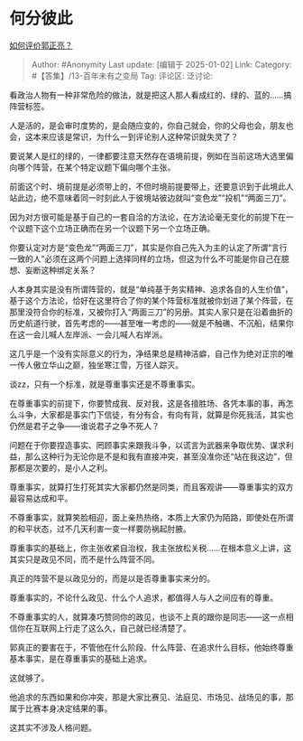 # 何分彼此
[如何评价郭正亮？](https://www.zhihu.com/question/355072100/answer/69371377555)

> Author: #Anonymity
> Last update: [编辑于 2025-01-02]
> Link:
> Category: #【答集】/13-百年未有之变局
> Tag:
> 评论区:
> 泛讨论:

看政治人物有一种非常危险的做法，就是把这人那人看成红的、绿的、蓝的……搞阵营标签。

人是活的，是会审时度势的，是会随应变的，你自己就会，你的父母也会，朋友也会，这本来应该是常识，为什么一到评论别人这种常识就失灵了？

要说某人是红的绿的，一律都要注意天然存在语境前提，例如在当前这场大选里偏向哪个阵营，在某个特定议题下偏向哪个主张。

前面这个时、境前提是必须带上的，不但时境前提要带上，还要意识到于此境此人站此边，绝不意味着同一时刻此人于彼境站彼边就叫“变色龙”“投机”“两面三刀”。

因为对方很可能是基于自己的一套自洽的方法论，在方法论毫无变化的前提下在一个议题下这个立场正确而在另一个议题下另一个立场正确。

你要认定对方是“变色龙”“两面三刀”，其实是你自己先入为主的认定了所谓“言行一致的人”必须在这两个问题上选择同样的立场，但这为什么不可能是你自己在臆想、妄断这种绑定关系？

人本身其实是没有所谓阵营的，就是“单纯基于务实精神、追求各自的人生价值”，基于这个方法论，恰好在这里符合了你的某个阵营标准就被你划进了某个阵营，在那里没符合你的标准，又被你打入“两面三刀”的另册。其实人家只是在沿着曲折的历史航道行驶，首先考虑的——甚至唯一考虑的——就是不触礁、不沉船，结果你在这一会儿喊人左岸派、一会儿喊人右岸派。

这几乎是一个没有实际意义的行为，净结果总是精神洁癖，自己作为绝对正宗的唯一传人傲立华山之巅，独坐寒江雪，万径人踪灭。

谈zz，只有一个标准，就是尊重事实还是不尊重事实。

在尊重事实的前提下，你要赞成我、反对我，这是各擅胜场、各凭本事的事，再怎么斗争，大家都是事实门下信徒，有分有合，有向有背，就算是你死我活，其实也仍然是君子之争——谁说君子之争不死人？

问题在于你要捏造事实、罔顾事实来跟我斗争，以谎言为武器来争取优势、谋求利益，那么这种行为无论你是不是和我有直接冲突，甚至没准你还“站在我这边”，但那都是次要的，是小人之利。

尊重事实，就算打生打死其实大家都仍然是同类，而且客观讲——尊重事实的双方最容易达成和平。

不尊重事实，就算笑脸相迎，面上亲热热络，本质上大家仍为陌路，即使处在所谓的和平状态，过不几天利害一变一样要防祸起肘腋。

尊重事实的基础上，你主张收紧自治权，我主张放松关税……在根本意义上讲，这其实只是政见不同，而不是什么阵营不同。

真正的阵营不是以政见分的，而是以是否尊重事实来分的。

尊重事实的，不论什么政见、什么个人追求，都值得人与人之间应有的尊重。

不尊重事实的人，就算凑巧赞同你的政见，也谈不上真的跟你是同志——这一点相信你在互联网上行走了这么久，自己就已经清楚了。

郭真正的要害在于，不管他在什么阶段、什么阵营、在追求什么目标，他始终尊重基本事实，是在尊重事实的基础上追求。

这就够了。

他追求的东西如果和你冲突，那是大家比赛见、法庭见、市场见、战场见的事，那属于比赛本身决定结果的事。

这其实不涉及人格问题。
